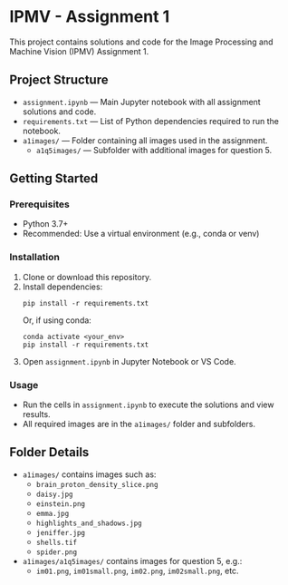 # IPMV - Assignment 1

This project contains solutions and code for the Image Processing and Machine Vision (IPMV) Assignment 1.

## Project Structure

- `assignment.ipynb` — Main Jupyter notebook with all assignment solutions and code.
- `requirements.txt` — List of Python dependencies required to run the notebook.
- `a1images/` — Folder containing all images used in the assignment.
    - `a1q5images/` — Subfolder with additional images for question 5.

## Getting Started

### Prerequisites
- Python 3.7+
- Recommended: Use a virtual environment (e.g., conda or venv)

### Installation
1. Clone or download this repository.
2. Install dependencies:
   ```
   pip install -r requirements.txt
   ```
   Or, if using conda:
   ```
   conda activate <your_env>
   pip install -r requirements.txt
   ```
3. Open `assignment.ipynb` in Jupyter Notebook or VS Code.

### Usage
- Run the cells in `assignment.ipynb` to execute the solutions and view results.
- All required images are in the `a1images/` folder and subfolders.

## Folder Details
- `a1images/` contains images such as:
    - `brain_proton_density_slice.png`
    - `daisy.jpg`
    - `einstein.png`
    - `emma.jpg`
    - `highlights_and_shadows.jpg`
    - `jeniffer.jpg`
    - `shells.tif`
    - `spider.png`
- `a1images/a1q5images/` contains images for question 5, e.g.:
    - `im01.png`, `im01small.png`, `im02.png`, `im02small.png`, etc.


